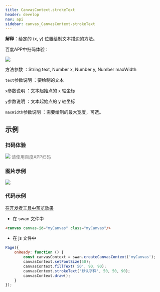 ```yaml
---
title: CanvasContext.strokeText
header: develop
nav: api
sidebar: canvas_CanvasContext-strokeText
---
```

 

**解释**：给定的 (x, y) 位置绘制文本描边的方法。

 百度APP中扫码体验： 

<img src="https://b.bdstatic.com/miniapp/assets/images/doc_demo/pages_createCanvasContext.png"  class="demo-qrcode-image" />

 方法参数 ：String text, Number x, Number y, Number maxWidth

 `text`参数说明 ：要绘制的文本

 `x`参数说明 ：文本起始点的 x 轴坐标

 `y`参数说明 ：文本起始点的 y 轴坐标

 `maxWidth`参数说明 ：需要绘制的最大宽度，可选。
## 示例

 
### 扫码体验

<div class='scan-code-container'>
    <img src="https://b.bdstatic.com/miniapp/assets/images/doc_demo/pages_setBackgroundColor.png" class="demo-qrcode-image" />
    <font color=#777 12px>请使用百度APP扫码</font>
</div>

###  图片示例  
<div class="m-doc-custom-examples">
    <div class="m-doc-custom-examples-correct">
        <img src="https://b.bdstatic.com/miniapp/images/strokeText.png">
    </div>
    <div class="m-doc-custom-examples-correct">
        <img src=" ">
    </div>
    <div class="m-doc-custom-examples-correct">
        <img src=" ">
    </div>     
</div>

### 代码示例 

<a href="swanide://fragment/198f840b68c30fd3160e8a3bd11457df1574503509981" title="在开发者工具中预览效果" target="_self">在开发者工具中预览效果</a>

* 在 swan 文件中

```html
<canvas canvas-id="myCanvas" class="myCanvas"/>
```

* 在 js 文件中

```js
Page({
    onReady: function () {
        const canvasContext = swan.createCanvasContext('myCanvas');
        canvasContext.setFontSize(50);
        canvasContext.fillText('50', 90, 90);
        canvasContext.strokeText('默认字样', 50, 50, 90);
        canvasContext.draw();
    }
});
```

